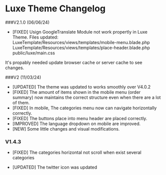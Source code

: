 # Luxe Theme Changelog 

###V2.1.0 (06/06/24)
- [FIXED] Usign GoogleTranslate Module not work propertly in Luxe Theme.
Files updated:
LuxeTemplate/Resources/views/templates/mobile-menu.blade.php
LuxeTemplate/Resources/views/templates/place-header.blade.php
public/luxe/main.css

It's propably needed update browser cache or server cache to see changes.


###V2 (11/03/24)
- [UPDATED] The theme was updated to works smoothly over V4.0.2
- [FIXED] The amount of items shown in the mobile menu (order summary) now maintains the correct structure even when there are a lot of them.
- [FIXED] In mobile, The categories menu now can navigate horizontally correctly.
- [FIXED] The buttons place into menu header are placed correctly.
- [IMPROVED] The language dropdown on mobile are improved.
- [NEW] Some little changes and visual modifications.

### V1.4.3

- [FIXED] The categories horizontal not scroll when exist several categories 

- [UPDATED] The twitter icon was updated

  
